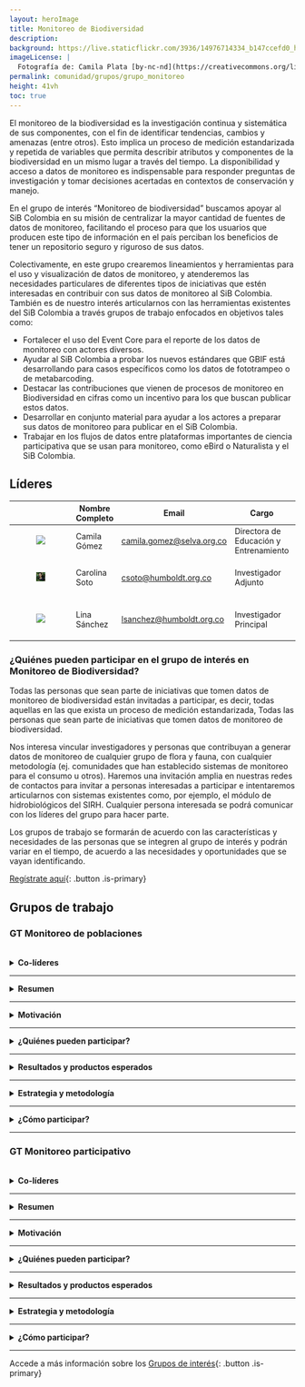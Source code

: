 ```yaml
---
layout: heroImage
title: Monitoreo de Biodiversidad
description: 
background: https://live.staticflickr.com/3936/14976714334_b147ccefd0_h.jpg
imageLicense: |
  Fotografía de: Camila Plata [by-nc-nd](https://creativecommons.org/licenses/by-nc-nd/2.0/)  vía [Flickr](https://www.flickr.com/photos/camisilver/14976714334/) 
permalink: comunidad/grupos/grupo_monitoreo
height: 41vh
toc: true
---
```



El monitoreo de la biodiversidad es la investigación continua y sistemática de sus componentes, con el fin de identificar tendencias, cambios y amenazas (entre otros). Esto implica un proceso de medición estandarizada y repetida de variables que permita describir atributos y componentes de la biodiversidad en un mismo lugar a través del tiempo. La disponibilidad y acceso a datos de monitoreo es indispensable para responder preguntas de investigación y tomar decisiones acertadas en contextos de conservación y manejo.

En el grupo de interés “Monitoreo de biodiversidad” buscamos apoyar al SiB Colombia en su misión de centralizar la mayor cantidad de fuentes de datos de monitoreo, facilitando el proceso para que los usuarios que producen este tipo de información en el país perciban los beneficios de tener un repositorio seguro y riguroso de sus datos.

Colectivamente, en este grupo crearemos lineamientos y herramientas para el uso y visualización de datos de monitoreo, y atenderemos las necesidades particulares de diferentes tipos de iniciativas que estén interesadas en contribuir con sus datos de monitoreo al SiB Colombia. También es de nuestro interés articularnos con las herramientas existentes del SiB Colombia a través grupos de trabajo enfocados en objetivos tales como:

- Fortalecer el uso del Event Core para el reporte de los datos de monitoreo con actores diversos.
- Ayudar al SiB Colombia a probar los nuevos estándares que GBIF está desarrollando para casos específicos como los datos de fototrampeo o de metabarcoding.
- Destacar las contribuciones que vienen de procesos de monitoreo en Biodiversidad en cifras como un incentivo para los que buscan publicar estos datos.
- Desarrollar en conjunto material para ayudar a los actores a preparar sus datos de monitoreo para publicar en el SiB Colombia.
- Trabajar en los flujos de datos entre plataformas importantes de ciencia participativa que se usan para monitoreo, como eBird o Naturalista y el SiB Colombia.

## Líderes

|           | Nombre Completo    | Email                      | Cargo                                | Organización                      |
|-----------|---------------------|----------------------------|--------------------------------------|-----------------------------------|
|<figure class="image is-128x128"><img class="is-rounded" src="/comunidad/gruposdeinteres/images/CamilaGómez_Foto.jpg"></figure>| Camila Gómez       | camila.gomez@selva.org.co  | Directora de Educación y Entrenamiento | SELVA                             |
|<figure class="image is-128x128"><img class="is-rounded" src="/comunidad/gruposdeinteres/images/CarolinaSoto_Foto.JPG"></figure>| Carolina Soto      | csoto@humboldt.org.co      | Investigador Adjunto                | IAvH - Centro de Apropiación Social |
|<figure class="image is-128x128"><img class="is-rounded" src="/comunidad/gruposdeinteres/images/LinaSánchez_Foto.JPG"></figure>| Lina Sánchez       | lsanchez@humboldt.org.co   | Investigador Principal              | IAvH - Gerencia de Información Científica |


### ¿Quiénes pueden participar en el grupo de interés en Monitoreo de Biodiversidad?

Todas las personas que sean parte de iniciativas que tomen datos de monitoreo de biodiversidad están invitadas a participar, es decir, todas aquellas en las que exista un proceso de medición estandarizada, Todas las personas que sean parte de iniciativas que tomen datos de monitoreo de biodiversidad.

Nos interesa vincular investigadores y personas que contribuyan a generar datos de monitoreo de cualquier grupo de flora y fauna, con cualquier metodología (ej. comunidades que han establecido sistemas de monitoreo para el consumo u otros). Haremos una invitación amplia en nuestras redes de contactos para invitar a personas interesadas a participar e intentaremos articularnos con sistemas existentes como, por ejemplo, el módulo de hidrobiológicos del SIRH. Cualquier persona interesada se podrá comunicar con los líderes del grupo para hacer parte.

Los grupos de trabajo se formarán de acuerdo con las características y necesidades de las personas que se integren al grupo de interés y podrán variar en el tiempo, de acuerdo a las necesidades y oportunidades que se vayan identificando.

[Regístrate aquí](https://docs.google.com/forms/d/e/1FAIpQLSdoivgpAhKYov4i2RTXNCAozCRpzdEBxZZH7ZmYNTkk2jL7lQ/viewform?usp=header){: .button .is-primary}

## Grupos de trabajo

### GT Monitoreo de poblaciones

<br>
<details id="colíderes">
    <summary markdown="span"><b>Co-líderes</b></summary>
<br>

<p>🔹Carolina Soto</p>
<p>🔹Lina María Sánchez Clavijo</p>
<p>🔹Camila Gómez</p>
</details>

___

<details id="resumen">
    <summary markdown="span"><b>Resumen</b></summary>
<br>

<blockquote>
<p></p>
</blockquote>

</details>

___

<details id="motivación">
    <summary markdown="span"><b>Motivación</b></summary>
<br>

<blockquote>
<p>Para hacerle seguimiento al cumplimiento de las metas del CBD, se requiere calcular indicadores de estado y tendencia a nivel poblacional; sin embargo, existen tantos vacíos de datos que es casi imposible saber si las medidas que estamos implementando para la conservación de las especies  están funcionando (Moussy et al., 2022). Adicionalmente, para cualquier estudio de conservación o uso sostenible de la biodiversidad, es clave tener datos de monitoreo a nivel de poblaciones. Actualmente, debido al modelo de publicación del SiB Colombia y el alcance del Darwin Core, es difícil consolidar la información de poblaciones. Este grupo buscará formas de adaptar o identificar los mecanismos para ingresar datos de monitoreo poblacional para suplir esta necesidad ampliar el número de datos de este tipo compartidos a través del SiB Colombia.</p>
</blockquote>

</details>

___

<details id="participación">
    <summary markdown="span"><b>¿Quiénes pueden participar?</b></summary>
<br>

<blockquote>
<p>✅Todas las organizaciones y personas que generan monitoreo de poblaciones, especialmente asociadas a marcado o parcelas permanentes</p>
<p>✅Especialistas o expertos en el manejo de datos sobre biodiversidad e informática de la biodiversidad</p>
<p>✅Personas con distintos perfiles que incluyan habilidades para el análisis de datos para identificar vacíos en la información que dificultan el análisis de datos poblacionales</p>
</blockquote>

</details>

___

<details id="resultados">
    <summary markdown="span"><b>Resultados y productos esperados</b></summary>
<br>

<blockquote>
<p>🔹Conjunto de datos de marcaje de individuos publicado a través del SiB Colombia</p>
<p>🔹Documento instructivo para la publicación de conjuntos de datos de marcaje de fauna y flora a través del SiB Colombia</p>
<p>🔹En caso de que se encuentren dificultades o barreras para la publicación de datos de monitoreo asociados a marcaje, se generará un documento que resuma los hallazgos y que pueda ser compartido a través de los grupos de trabajo de estándares sobre biodiversidad como TDWG.</p>
</blockquote>

</details>

___

<details id="estrategia">
    <summary markdown="span"><b>Estrategia y metodología</b></summary>
<br>

<blockquote>
<p>✅Lanzar la convocatoria de nuevos participantes para el grupo de trabajo.</p>
<p>✅Realizar pruebas sobre un conjunto de datos de marcaje de fauna y/o flora.</p>
<p>✅Consultar con expertos en Darwin Core sobre mecanismos para realizar la publicación.</p>
<p>✅Realizar la revisión por pares del documento instructivo para la publicación de conjuntos de datos de poblaciones a través del SiB Colombia.</p>
<p>✅Publicar el documento de hallazgos o el instructivo a través de la página del grupo de trabajo.</p>
</blockquote>

</details>

___

<details id="contacto">
    <summary markdown="span"><b>¿Cómo participar?</b></summary>
<br>

<p>Si quieres participar en el grupo de trabajo de monitoreo de poblaciones, escribe al correo <a href="mailto:sib@humboldt.org.co" target="_blank">sib@humboldt.org.co</a> con el asunto "Solicitud para el GT Monitoreo de poblaciones"</p>
</details>

___

### GT Monitoreo participativo

<br>
<details id="colíderes">
    <summary markdown="span"><b>Co-líderes</b></summary>
<br>

<p>🔹Carolina Soto</p>
<p>🔹Lina María Sánchez Clavijo</p>
<p>🔹Camila Gómez</p>
</details>

___

<details id="resumen">
    <summary markdown="span"><b>Resumen</b></summary>
<br>

<blockquote>
<p>El Grupo de Trabajo en Monitoreo Participativo tiene como objetivo mejorar la calidad y accesibilidad de los datos obtenidos a partir de este tipo de monitoreo. A través de la generación de lineamientos, busca cerrar brechas en la recolección y gestión de datos del monitoreo participativo. Este grupo fomenta la participación de diferentes actores, articulando esfuerzos entre la sociedad civil, la academia y entidades gubernamentales para fortalecer el monitoreo participativo y garantizar que la información generada contribuya a la conservación y el manejo sostenible de la biodiversidad. Su enfoque innovador y colaborativo aportará a que los datos sean accesibles y de alto impacto para la toma de decisiones.</p>
</blockquote>

</details>

___

<details id="motivación">
    <summary markdown="span"><b>Motivación</b></summary>
<br>

<blockquote>
<p>Este grupo busca fortalecer la cadena de gestión del conocimiento asociada a los datos de ciencia participativa, abordando brechas en metodologías, calidad de datos y análisis. Además, tiene la intención de fortalecer el monitoreo participativo en Colombia para que los datos obtenidos tengan un impacto en la conservación y el manejo sostenible de la biodiversidad.</p>
</blockquote>

</details>

___

<details id="participación">
    <summary markdown="span"><b>¿Quiénes pueden participar?</b></summary>
<br>

<blockquote>
<p>✅Todas las organizaciones y personas que hagan parte de iniciativas de monitoreo participativo y tengan interés en el manejo de datos obtenidos a partir de este tipo de monitoreos</p>
<p>✅Especialistas o expertos en el manejo de datos sobre biodiversidad e informática de la biodiversidad</p>
<p>✅Personas con distintos perfiles que incluyan habilidades para el análisis de datos</p>
</blockquote>

</details>

___

<details id="resultados">
    <summary markdown="span"><b>Resultados y productos esperados</b></summary>
<br>

<blockquote>
<p>🔹Documento instructivo para la publicación de conjuntos de datos de monitoreo participativo a través del SiB Colombia</p>
<p>🔹Documento de buenas prácticas para la toma y publicación de datos en iniciativas de monitoreo participativo</p>
</blockquote>

</details>

___

<details id="estrategia">
    <summary markdown="span"><b>Estrategia y metodología</b></summary>
<br>

<blockquote>
<p>✅Lanzar la convocatoria de nuevos participantes para el grupo de trabajo.</p>
<p>✅Consultar con expertos en DwC sobre mecanismos para realizar la publicación de datos obtenidos a partir de iniciativas de monitoreo participativo.</p>
<p>✅Realizar la revisión por pares del documento instructivo para la publicación de conjuntos de datos de monitoreo participativo a través del SiB Colombia.</p>
<p>✅Publicar el documento de buenas prácticas para la toma y publicación de datos en iniciativas de monitoreo participativo.</p>
</blockquote>

</details>

___

<details id="contacto">
    <summary markdown="span"><b>¿Cómo participar?</b></summary>
<br>

<p>Si quieres participar en el grupo de trabajo de monitoreo de poblaciones, escribe al correo <a href="mailto:sib@humboldt.org.co" target="_blank">sib@humboldt.org.co</a> con el asunto "Solicitud para el GT Monitoreo de poblaciones"</p>
</details>

___

Accede a más información sobre los [Grupos de interés](/comunidad/grupos/participar-grupos-de-interes){: .button .is-primary}
